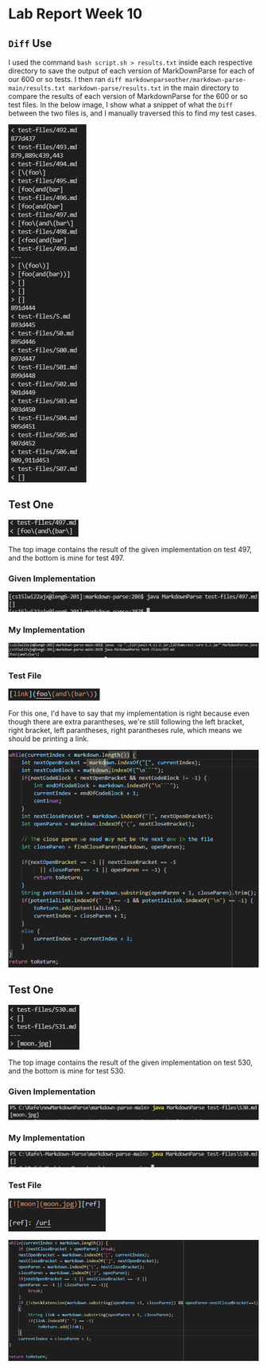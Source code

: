 # Lab Report Week 10

## `Diff` Use
I used the command `bash script.sh > results.txt` inside each respective directory to save the output of each version of MarkDownParse for each of our 600 or so tests. I then ran `diff markdownparseother/markdown-parse-main/results.txt markdown-parse/results.txt` in the main directory to compare the results of each version of MarkdownParse for the 600 or so test files. In the below image, I show what a snippet of what the `Diff` between the two files is, and I manually traversed this to find my test cases.

![Image](FractionofDiffOutput2.PNG)

## Test One
![Image](Test497.PNG)

The top image contains the result of the given implementation on test 497, and the bottom is mine for test 497.
### Given Implementation
![Image](TestOutput497GivenImpl.PNG)

### My Implementation
![Iamge](Test497OutputMyImpl.PNG)

### Test File
![Image](Source497.PNG)

For this one, I'd have to say that my implementation is right because even though there are extra parantheses, we're still following the left bracket, right bracket, left parantheses, right parantheses rule, which means we should be printing a link.

![Image](JoeCode.PNG)



## Test One
![Image](Test530.PNG)

The top image contains the result of the given implementation on test 530, and the bottom is mine for test 530.
### Given Implementation
![Image](Test530OutputGivenImpl.PNG)

### My Implementation
![Iamge](Test530OutputMyImpl.PNG)

### Test File
![Image](Source530.PNG)



![Image](MyCode.PNG)
